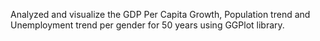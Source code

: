 Analyzed and visualize the GDP Per Capita Growth, Population trend and Unemployment trend per gender for 50 years using GGPlot library.

